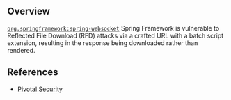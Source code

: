 ## Overview
[`org.springframework:spring-websocket`](http://search.maven.org/#search%7Cga%7C1%7Ca%3A%22spring-websocket%22)
Spring Framework is vulnerable to Reflected File Download (RFD) attacks via a crafted URL with a batch script extension, resulting in the response being downloaded rather than rendered.

## References

- [Pivotal Security](http://pivotal.io/security/cve-2015-5211)
